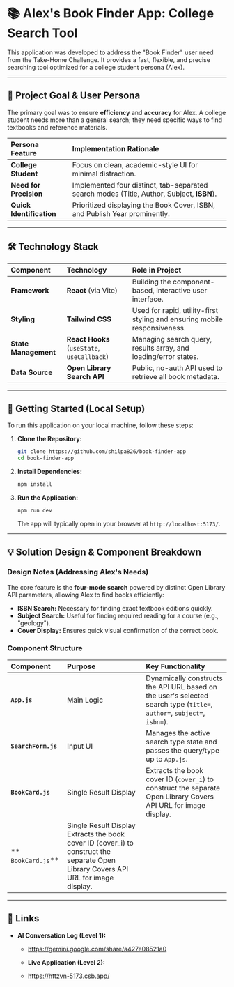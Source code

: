 # 📚 Alex's Book Finder App: College Search Tool

This application was developed to address the "Book Finder" user need from the Take-Home Challenge. It provides a fast, flexible, and precise searching tool optimized for a college student persona (Alex).

---

## 🌟 Project Goal & User Persona

The primary goal was to ensure **efficiency** and **accuracy** for Alex. A college student needs more than a general search; they need specific ways to find textbooks and reference materials.

| Persona Feature | Implementation Rationale |
| :--- | :--- |
| **College Student** | Focus on clean, academic-style UI for minimal distraction. |
| **Need for Precision** | Implemented four distinct, tab-separated search modes (Title, Author, Subject, **ISBN**). |
| **Quick Identification** | Prioritized displaying the Book Cover, ISBN, and Publish Year prominently. |

---

## 🛠️ Technology Stack

| Component | Technology | Role in Project |
| :--- | :--- | :--- |
| **Framework** | **React** (via Vite) | Building the component-based, interactive user interface. |
| **Styling** | **Tailwind CSS** | Used for rapid, utility-first styling and ensuring mobile responsiveness. |
| **State Management** | **React Hooks** (`useState`, `useCallback`) | Managing search query, results array, and loading/error states. |
| **Data Source** | **Open Library Search API** | Public, no-auth API used to retrieve all book metadata. |

---

## 🚀 Getting Started (Local Setup)

To run this application on your local machine, follow these steps:

1.  **Clone the Repository:**
    ```bash
    git clone https://github.com/shilpa826/book-finder-app
    cd book-finder-app
    ```

2.  **Install Dependencies:**
    ```bash
    npm install
    ```

3.  **Run the Application:**
    ```bash
    npm run dev
    ```
    The app will typically open in your browser at `http://localhost:5173/`.

---

## 💡 Solution Design & Component Breakdown

### Design Notes (Addressing Alex's Needs)

The core feature is the **four-mode search** powered by distinct Open Library API parameters, allowing Alex to find books efficiently:

* **ISBN Search:** Necessary for finding exact textbook editions quickly.
* **Subject Search:** Useful for finding required reading for a course (e.g., "geology").
* **Cover Display:** Ensures quick visual confirmation of the correct book.

### Component Structure

| Component | Purpose | Key Functionality |
| :--- | :--- | :--- |
| **`App.js`** | Main Logic | Dynamically constructs the API URL based on the user's selected search type (`title=`, `author=`, `subject=`, `isbn=`). |
| **`SearchForm.js`** | Input UI | Manages the active search type state and passes the query/type up to `App.js`. |
| **`BookCard.js`** | Single Result Display | Extracts the book cover ID (`cover_i`) to construct the separate Open Library Covers API URL for image display. |
|** `BookCard.js`** |Single Result Display	Extracts the book cover ID (cover_i) to construct the separate Open Library Covers API URL for image display.|

---

## 🔗 Links


* **AI Conversation Log (Level 1):**
    * https://gemini.google.com/share/a427e08521a0

    * **Live Application (Level 2):**
    * https://httzvn-5173.csb.app/


